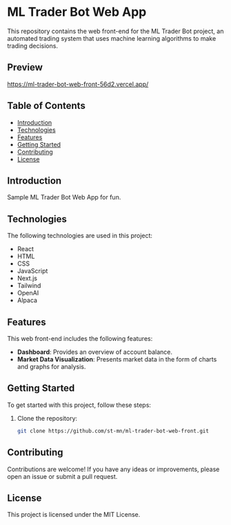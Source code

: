 # ML Trader Bot Web App

This repository contains the web front-end for the ML Trader Bot project, an automated trading system that uses machine learning algorithms to make trading decisions.

## Preview 

https://ml-trader-bot-web-front-56d2.vercel.app/ 

## Table of Contents

- [Introduction](#introduction)
- [Technologies](#technologies)
- [Features](#features)
- [Getting Started](#getting-started)
- [Contributing](#contributing)
- [License](#license)

## Introduction

Sample ML Trader Bot Web App for fun.

## Technologies

The following technologies are used in this project:

- React
- HTML
- CSS
- JavaScript
- Next.js
- Tailwind
- OpenAI
- Alpaca

## Features

This web front-end includes the following features:

- **Dashboard**: Provides an overview of account balance.
- **Market Data Visualization**: Presents market data in the form of charts and graphs for analysis.

## Getting Started

To get started with this project, follow these steps:

1. Clone the repository:

   ```bash
   git clone https://github.com/st-mn/ml-trader-bot-web-front.git

    ```

## Contributing

Contributions are welcome! If you have any ideas or improvements, please open an issue or submit a pull request.

## License

This project is licensed under the MIT License.


